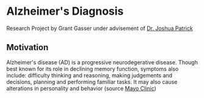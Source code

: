 # Alzheimer's Diagnosis
Research Project by Grant Gasser under advisement of [Dr. Joshua Patrick](https://www.baylor.edu/statistics/index.php?id=941853 "Joshua Patrick")

## Motivation
Alzheimer's disease (AD) is a progressive neurodegerative disease. Though best known for its role in declining memory function, symptoms also include: difficulty thinking and reasoning, making judgements and decisions, planning and performing familiar tasks. It may also cause alterations in personality and behavior (source [Mayo Clinic](https://www.mayoclinic.org/diseases-conditions/alzheimers-disease/symptoms-causes/syc-20350447 "Mayo Clinic - Alzheimer's Disease"))
